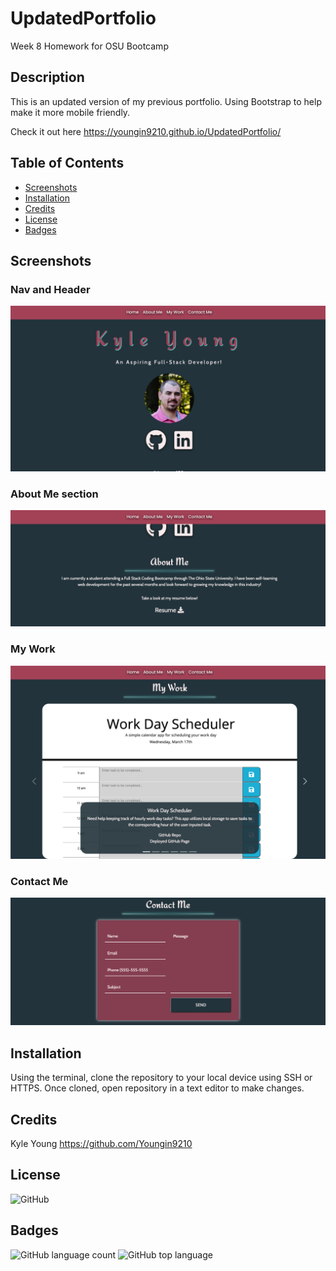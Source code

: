 # UpdatedPortfolio

Week 8 Homework for OSU Bootcamp

## Description

This is an updated version of my previous portfolio. Using Bootstrap to help make it more mobile friendly.

Check it out here https://youngin9210.github.io/UpdatedPortfolio/

## Table of Contents

- [Screenshots](#screenshots)
- [Installation](#installation)
- [Credits](#credits)
- [License](#license)
- [Badges](#badges)

## Screenshots

### Nav and Header

![image](Assets/Images/readme-images/nav.png)

### About Me section

![image](Assets/Images/readme-images/aboutMe.png)

### My Work

![image](Assets/Images/readme-images/myWork.png)

### Contact Me

![image](Assets/Images/readme-images/contactMe.png)

## Installation

Using the terminal, clone the repository to your local device using SSH or HTTPS. Once cloned, open repository in a text editor to make changes.

## Credits

Kyle Young https://github.com/Youngin9210

## License

<img alt="GitHub" src="https://img.shields.io/github/license/youngin9210/UpdatedPortfolio">

## Badges

<img alt="GitHub language count" src="https://img.shields.io/github/languages/count/youngin9210/UpdatedPortfolio">
<img alt="GitHub top language" src="https://img.shields.io/github/languages/top/youngin9210/UpdatedPortfolio">
